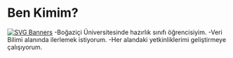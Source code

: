 # Ben Kimim?
[![SVG Banners](https://svg-banners.vercel.app/api?type=textBox&text1=Umut%20Yılmaz%20🤖&width=800&height=400)](https://github.com/Akshay090/svg-banners)
-Boğaziçi Üniversitesinde hazırlık sınıfı öğrencisiyim.
-Veri Bilimi alanında ilerlemek istiyorum.
-Her alandaki yetkinliklerimi geliştirmeye çalışıyorum.